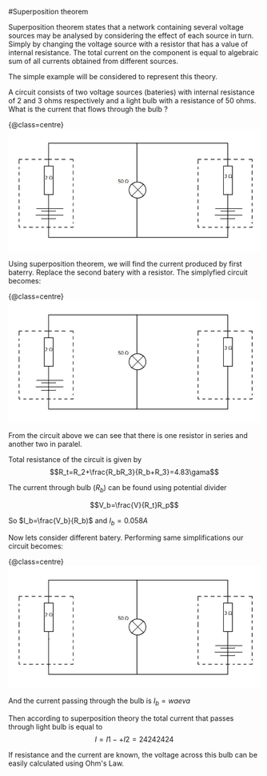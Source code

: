 #Superposition theorem

Superposition theorem states that a network containing several voltage sources may be analysed by considering the effect of each source in turn. Simply by changing the voltage source with a resistor that has a value of internal resistance. 
The total current on the component is equal to algebraic sum of all currents obtained from different sources.

The simple example will be considered to represent this theory.

A circuit consists of two voltage sources (bateries) with internal resistance of 2 and 3 ohms respectively and a light bulb with a resistance of 50 ohms.
What is the current that flows through the bulb ?

{@class=centre}
![Superposition](../resources/sup_1.jpg) 

Using superposition theorem, we will find the current produced by first baterry.
Replace the second batery with a resistor. The simplyfied circuit becomes:

{@class=centre}
![Superposition](../resources/sup_2.jpg) 

From the circuit above we can see that there is one resistor in series and another two in paralel.

Total resistance of the circuit is given by 
$$R_t=R_2+\frac{R_bR_3}{R_b+R_3}=4.83\gama$$

The current through bulb ($R_b$) can be found using potential divider 

$$V_b=\frac{V}{R_t}R_p$$ 

So $I_b=\frac{V_b}{R_b)$ 	and   $I_b=0.058 A$ 

Now lets consider different batery. Performing same simplifications our circuit becomes:

{@class=centre}
![Superposition](../resources/sup_3.jpg) 

And the current passing through the bulb is $I_b=waeva$


Then according to superposition theory the total current that passes through light bulb is equal to $$I=I1-+I2 = 24242424$$

If resistance and the current are known, the voltage across this bulb can be easily calculated using Ohm's Law.